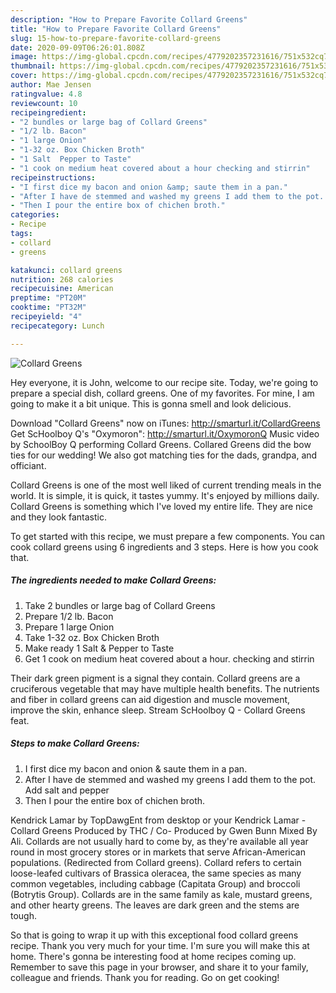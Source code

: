 ```yaml
---
description: "How to Prepare Favorite Collard Greens"
title: "How to Prepare Favorite Collard Greens"
slug: 15-how-to-prepare-favorite-collard-greens
date: 2020-09-09T06:26:01.808Z
image: https://img-global.cpcdn.com/recipes/4779202357231616/751x532cq70/collard-greens-recipe-main-photo.jpg
thumbnail: https://img-global.cpcdn.com/recipes/4779202357231616/751x532cq70/collard-greens-recipe-main-photo.jpg
cover: https://img-global.cpcdn.com/recipes/4779202357231616/751x532cq70/collard-greens-recipe-main-photo.jpg
author: Mae Jensen
ratingvalue: 4.8
reviewcount: 10
recipeingredient:
- "2 bundles or large bag of Collard Greens"
- "1/2 lb. Bacon"
- "1 large Onion"
- "1-32 oz. Box Chicken Broth"
- "1 Salt  Pepper to Taste"
- "1 cook on medium heat covered about a hour checking and stirrin"
recipeinstructions:
- "I first dice my bacon and onion &amp; saute them in a pan."
- "After I have de stemmed and washed my greens I add them to the pot. Add salt and pepper"
- "Then I pour the entire box of chichen broth."
categories:
- Recipe
tags:
- collard
- greens

katakunci: collard greens 
nutrition: 268 calories
recipecuisine: American
preptime: "PT20M"
cooktime: "PT32M"
recipeyield: "4"
recipecategory: Lunch

---
```



![Collard Greens](https://img-global.cpcdn.com/recipes/4779202357231616/751x532cq70/collard-greens-recipe-main-photo.jpg)

Hey everyone, it is John, welcome to our recipe site. Today, we're going to prepare a special dish, collard greens. One of my favorites. For mine, I am going to make it a bit unique. This is gonna smell and look delicious.

Download &#34;Collard Greens&#34; now on iTunes: http://smarturl.it/CollardGreens Get ScHoolboy Q&#39;s &#34;Oxymoron&#34;: http://smarturl.it/OxymoronQ Music video by SchoolBoy Q performing Collard Greens. Collared Greens did the bow ties for our wedding! We also got matching ties for the dads, grandpa, and officiant.

Collard Greens is one of the most well liked of current trending meals in the world. It is simple, it is quick, it tastes yummy. It's enjoyed by millions daily. Collard Greens is something which I've loved my entire life. They are nice and they look fantastic.


To get started with this recipe, we must prepare a few components. You can cook collard greens using 6 ingredients and 3 steps. Here is how you cook that.

<!--inarticleads1-->

##### The ingredients needed to make Collard Greens:

1. Take 2 bundles or large bag of Collard Greens
1. Prepare 1/2 lb. Bacon
1. Prepare 1 large Onion
1. Take 1-32 oz. Box Chicken Broth
1. Make ready 1 Salt &amp; Pepper to Taste
1. Get 1 cook on medium heat covered about a hour. checking and stirrin


Their dark green pigment is a signal they contain. Collard greens are a cruciferous vegetable that may have multiple health benefits. The nutrients and fiber in collard greens can aid digestion and muscle movement, improve the skin, enhance sleep. Stream ScHoolboy Q - Collard Greens feat. 

<!--inarticleads2-->

##### Steps to make Collard Greens:

1. I first dice my bacon and onion &amp; saute them in a pan.
1. After I have de stemmed and washed my greens I add them to the pot. Add salt and pepper
1. Then I pour the entire box of chichen broth.


Kendrick Lamar by TopDawgEnt from desktop or your Kendrick Lamar - Collard Greens Produced by THC / Co- Produced by Gwen Bunn Mixed By Ali. Collards are not usually hard to come by, as they&#39;re available all year round in most grocery stores or in markets that serve African-American populations. (Redirected from Collard greens). Collard refers to certain loose-leafed cultivars of Brassica oleracea, the same species as many common vegetables, including cabbage (Capitata Group) and broccoli (Botrytis Group). Collards are in the same family as kale, mustard greens, and other hearty greens. The leaves are dark green and the stems are tough. 

So that is going to wrap it up with this exceptional food collard greens recipe. Thank you very much for your time. I'm sure you will make this at home. There's gonna be interesting food at home recipes coming up. Remember to save this page in your browser, and share it to your family, colleague and friends. Thank you for reading. Go on get cooking!
